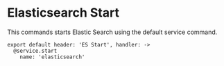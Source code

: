
# Elasticsearch Start

This commands starts Elastic Search using the default service command.

    export default header: 'ES Start', handler: ->
      @service.start
        name: 'elasticsearch'
